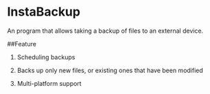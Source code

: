 # InstaBackup
An program that allows taking a backup of files to an external device.

##Feature

1. Scheduling backups

2. Backs up only new files, or existing ones that have been modified

3. Multi-platform support
